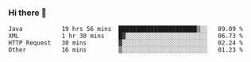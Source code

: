 ### Hi there 👋

<!--
**urzz/urzz** is a ✨ _special_ ✨ repository because its `README.md` (this file) appears on your GitHub profile.

Here are some ideas to get you started:

- 🔭 I’m currently working on ...
- 🌱 I’m currently learning ...
- 👯 I’m looking to collaborate on ...
- 🤔 I’m looking for help with ...
- 💬 Ask me about ...
- 📫 How to reach me: ...
- 😄 Pronouns: ...
- ⚡ Fun fact: ...
-->

<!--START_SECTION:waka-->

```text
Java           19 hrs 56 mins  ██████████████████████▒░░   89.09 %
XML            1 hr 30 mins    █▓░░░░░░░░░░░░░░░░░░░░░░░   06.73 %
HTTP Request   30 mins         ▓░░░░░░░░░░░░░░░░░░░░░░░░   02.24 %
Other          16 mins         ▒░░░░░░░░░░░░░░░░░░░░░░░░   01.23 %
```

<!--END_SECTION:waka-->
